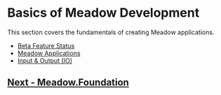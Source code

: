 # Basics of Meadow Development

This section covers the fundamentals of creating Meadow applications.

 * [Beta Feature Status](/guides/Meadow_Basics/Status/index.html)
 * [Meadow Applications](/guides/Meadow_Basics/Apps/index.html)
 * [Input & Output (IO)](/guides/Meadow_Basics/IO/index.html)

## [Next - Meadow.Foundation](/guides/Meadow.Foundation/index.html)
 